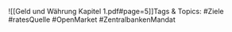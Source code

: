 
![[Geld und Währung Kapitel 1.pdf#page=5]]Tags & Topics:
   #Ziele
   #ratesQuelle
   #OpenMarket
   #ZentralbankenMandat